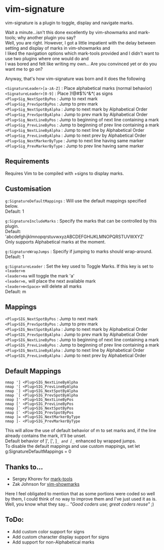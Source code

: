 # vim-signature
vim-signature is a plugin to toggle, display and navigate marks.  

Wait a minute...isn't this done excellently by vim-showmarks and mark-tools; why another plugin you say?  
Well, you are right. However, I got a little impatient with the delay between setting and display of marks in vim-showmarks and  
I liked the navigation options which mark-tools provided and I didn't want to use two plugins where one would do and  
I was bored and felt like writing my own... Are you convinced yet or do you want me to go on?  

Anyway, that's how vim-signature was born and it does the following    

`<SignatureLeader>[a-zA-Z]`  : Place alphabetical marks (normal behavior)
`<SignatureLeader>[0-9]`     : Place  )!@#$%^&_*_( as signs
`<Plug>Sig_NextSpotByPos`    : Jump to next mark  
`<Plug>Sig_PrevSpotByPos`    : Jump to prev mark  
`<Plug>Sig_NextSpotByAlpha`  : Jump to next mark by Alphabetical Order  
`<Plug>Sig_PrevSpotByAlpha`  : Jump to prev mark by Alphabetical Order  
`<Plug>Sig_NextLineByPos`    : Jump to beginning of next line containing a mark  
`<Plug>Sig_PrevLineByPos`    : Jump to beginning of prev line containing a mark  
`<Plug>Sig_NextLineByAlpha`  : Jump to next line by Alphabetical Order  
`<Plug>Sig_PrevLineByAlpha`  : Jump to next prev by Alphabetical Order  
`<Plug>Sig_NextMarkerByType` : Jump to next line having same marker
`<Plug>Sig_PrevMarkerByType` : Jump to prev line having same marker

## Requirements
Requires Vim to be compiled with +signs to display marks.

## Customisation
`g:SignatureDefaultMappings` : Will use the default mappings specified below.  
Default: 1

`g:SignatureIncludeMarks` : Specify the marks that can be controlled by this plugin.  
Default: 'abcdefghijklmnopqrstuvwxyzABCDEFGHIJKLMNOPQRSTUVWXYZ'  
Only supports Alphabetical marks at the moment.  

`g:SignatureWrapJumps` : Specify if jumping to marks should wrap-around.  
Default: 1

`g:SignatureLeader` : Set the key used to Toggle Marks. If this key is set to `<leader>m`  
  `<leader>ma` will toggle the mark 'a'  
  `<leader>m,` will place the next available mark  
  `<leader>m<Space>` will delete all marks  
Default: m  

## Mappings
`<Plug>SIG_NextSpotByPos`   : Jump to next mark  
`<Plug>SIG_PrevSpotByPos`   : Jump to prev mark  
`<Plug>SIG_NextSpotByAlpha` : Jump to next mark by Alphabetical Order  
`<Plug>SIG_PrevSpotByAlpha` : Jump to prev mark by Alphabetical Order  
`<Plug>SIG_NextLineByPos`   : Jump to beginning of next line containing a mark  
`<Plug>SIG_PrevLineByPos`   : Jump to beginning of prev line containing a mark  
`<Plug>SIG_NextLineByAlpha` : Jump to next line by Alphabetical Order  
`<Plug>SIG_PrevLineByAlpha` : Jump to next prev by Alphabetical Order  

## Default Mappings
```
nmap '] <Plug>SIG_NextLineByAlpha
nmap '[ <Plug>SIG_PrevLineByAlpha
nmap `] <Plug>SIG_NextSpotByAlpha
nmap `[ <Plug>SIG_PrevSpotByAlpha
nmap ]' <Plug>SIG_NextLineByPos
nmap [' <Plug>SIG_PrevLineByPos
nmap ]` <Plug>SIG_NextSpotByPos
nmap [` <Plug>SIG_PrevSpotByPos
nmap ]= <Plug>SIG_NextMarkerByType
nmap ]- <Plug>SIG_PrevMarkerByType
```
This will allow the use of default behavior of m to set marks and, if the line already contains the mark, it'll be unset.  
Default behavior of ]', [', ]_`_ and [_`_ enhanced by wrapped jumps.  
To disable the default mappings and use custom mappings, set
    let g:SignatureDefaultMappings = 0

## Thanks to...
* Sergey Khorev for [mark-tools](http://www.vim.org/scripts/script.php?script_id=2929)
* Zak Johnson for [vim-showmarks](https://github.com/zakj/vim-showmarks)  

Here I feel obligated to mention that as some portions were coded so well by them, I could think of no way to improve them and I've just used it as is.
Well, you know what they say... _"Good coders use; great coders reuse"_ ;)

## ToDo:
* Add custom color support for signs
* Add custom character display support for signs
* Add support for non-Alphabetical marks
